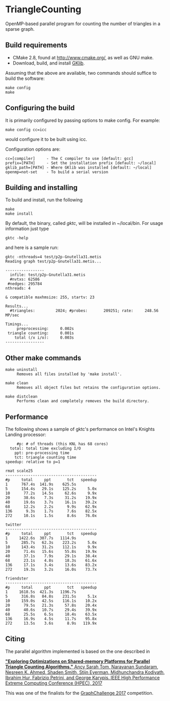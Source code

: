 # TriangleCounting
OpenMP-based parallel program for counting the number of triangles in a sparse graph.


## Build requirements
 - CMake 2.8, found at http://www.cmake.org/, as well as GNU make. 
 - Download, build, and install [GKlib](https://github.com/KarypisLab/GKlib).

Assuming that the above are available, two commands should suffice to 
build the software:
```
make config 
make
```

## Configuring the build
It is primarily configured by passing options to make config. For example:
```
make config cc=icc
```

would configure it to be built using icc.

Configuration options are:
```
cc=[compiler]     - The C compiler to use [default: gcc]
prefix=[PATH]     - Set the installation prefix [default: ~/local]
gklib_path=[PATH] - Where GKlib was installed [default: ~/local]
openmp=not-set    - To build a serial version
```


## Building and installing
To build and install, run the following
```
make
make install
```

By default, the binary, called _gktc_, will be installed in ~/local/bin.
For usage information just type
```
gktc -help
```
and here is a sample run:
```
gktc -nthreads=4 test/p2p-Gnutella31.metis
Reading graph test/p2p-Gnutella31.metis...

-----------------
  infile: test/p2p-Gnutella31.metis
  #nvtxs: 62586
 #nedges: 295784
nthreads: 4

& compatible maxhmsize: 255, startv: 23

Results...
  #triangles:         2024; #probes:       209251; rate:     248.56 MP/sec

Timings...
     preprocessing:     0.002s
 triangle counting:     0.001s
    total (/x i/o):     0.003s
-----------------
```


## Other make commands
    make uninstall 
         Removes all files installed by 'make install'.
   
    make clean 
         Removes all object files but retains the configuration options.
   
    make distclean 
         Performs clean and completely removes the build directory.


## Performance 
The following shows a sample of gktc's performance on Intel's Knights Landing
processor:

```
     #p: # of threads (this KNL has 68 cores)
  total: total time excluding I/O
    ppt: pre-processing time
    tct: triangle counting time
speedup: relative to p=1

rmat scale25 
----------------------------------------
#p     total     ppt       tct   speedup 
1      767.4s  141.9s    625.5s   
5      154.4s   29.1s    125.2s     5.0x 
10      77.2s   14.5s     62.6s     9.9x
20      38.6s    7.3s     31.2s    19.9x
40      19.6s    3.7s     16.1s    39.2x
68      12.2s    2.2s      9.9s    62.9x
136      9.3s    1.7s      7.6s    82.5x
272     10.1s    1.5s      8.6s    76.0x

twitter 
----------------------------------------
#p     total     ppt       tct   speedup    
1     1422.6s  307.7s   1114.9s  
5      285.7s   62.3s    223.2s     5.0x 
10     143.4s   31.2s    112.1s     9.9x 
20      71.4s   15.6s     55.8s    19.9x 
40      37.1s    7.9s     29.1s    38.4x 
68      23.1s    4.8s     18.3s    61.6x 
136     17.1s    3.4s     13.6s    83.2x 
272     19.3s    3.2s     16.0s    73.7x 

friendster 
----------------------------------------
#p     total     ppt       tct   speedup  
1     1618.5s  421.3s   1196.7s   
5      316.8s   84.8s    231.5s     5.1x  
10     159.0s   42.5s    116.1s    10.2x 
20      79.5s   21.3s     57.8s    20.4x
40      40.6s   10.7s     29.4s    39.9x 
68      25.5s    6.5s     18.4s    63.5x 
136     16.9s    4.5s     11.7s    95.8x 
272     13.5s    3.6s      8.9s   119.9x 
```

## Citing 
The parallel algorithm implemented is based on the one described in

[__"Exploring Optimizations on Shared-memory Platforms for Parallel Triangle Counting
Algorithms."__ Ancy Sarah Tom, Narayanan Sundaram, Nesreen K. Ahmed, Shaden Smith, 
Stijn Eyerman, Midhunchandra Kodiyath, Ibrahim Hur, Fabrizio Petrini, and George
Karypis. IEEE High Performance Extreme Computing Conference (HPEC),
2017](http://glaros.dtc.umn.edu/gkhome/node/1214)

This was one of the finalists for the [GraphChallenge
2017](http://graphchallenge.mit.edu/) competition.

